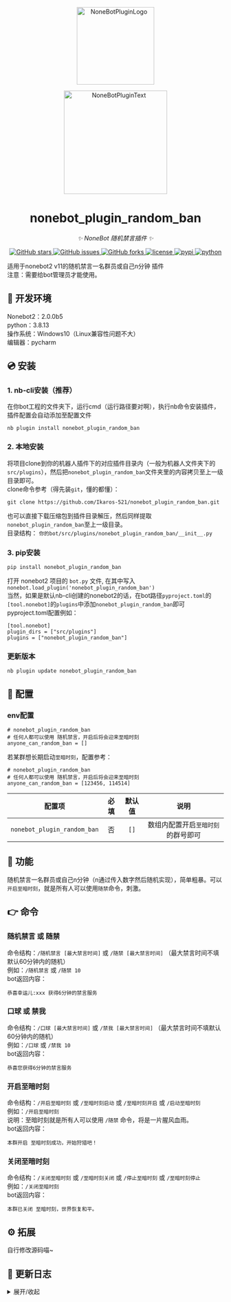 <div align="center">
  <a href="https://v2.nonebot.dev/store"><img src="https://github.com/A-kirami/nonebot-plugin-template/blob/resources/nbp_logo.png" width="180" height="180" alt="NoneBotPluginLogo"></a>
  <br>
  <p><img src="https://github.com/A-kirami/nonebot-plugin-template/blob/resources/NoneBotPlugin.svg" width="240" alt="NoneBotPluginText"></p>
</div>

<div align="center">

# nonebot_plugin_random_ban
  
_✨ NoneBot 随机禁言插件 ✨_
  
<a href="https://github.com/Ikaros-521/nonebot_plugin_random_ban/stargazers">
    <img alt="GitHub stars" src="https://img.shields.io/github/stars/Ikaros-521/nonebot_plugin_random_ban?color=%09%2300BFFF&style=flat-square">
</a>
<a href="https://github.com/Ikaros-521/nonebot_plugin_random_ban/issues">
    <img alt="GitHub issues" src="https://img.shields.io/github/issues/Ikaros-521/nonebot_plugin_random_ban?color=Emerald%20green&style=flat-square">
</a>
<a href="https://github.com/Ikaros-521/nonebot_plugin_random_ban/network">
    <img alt="GitHub forks" src="https://img.shields.io/github/forks/Ikaros-521/nonebot_plugin_random_ban?color=%2300BFFF&style=flat-square">
</a>
<a href="./LICENSE">
    <img src="https://img.shields.io/github/license/Ikaros-521/nonebot_plugin_random_ban.svg" alt="license">
</a>
<a href="https://pypi.python.org/pypi/nonebot_plugin_random_ban">
    <img src="https://img.shields.io/pypi/v/nonebot_plugin_random_ban.svg" alt="pypi">
</a>
<a href="https://www.python.org">
    <img src="https://img.shields.io/badge/python-3.8+-blue.svg" alt="python">
</a>

</div>

适用于nonebot2 v11的随机禁言一名群员或自己n分钟 插件      
注意：需要给bot管理员才能使用。  

## 🔧 开发环境
Nonebot2：2.0.0b5  
python：3.8.13  
操作系统：Windows10（Linux兼容性问题不大）  
编辑器：pycharm  

## 💿 安装

### 1. nb-cli安装（推荐）

在你bot工程的文件夹下，运行cmd（运行路径要对啊），执行nb命令安装插件，插件配置会自动添加至配置文件  
```
nb plugin install nonebot_plugin_random_ban
```

### 2. 本地安装

将项目clone到你的机器人插件下的对应插件目录内（一般为机器人文件夹下的`src/plugins`），然后把`nonebot_plugin_random_ban`文件夹里的内容拷贝至上一级目录即可。  
clone命令参考（得先装`git`，懂的都懂）：
```
git clone https://github.com/Ikaros-521/nonebot_plugin_random_ban.git
``` 
也可以直接下载压缩包到插件目录解压，然后同样提取`nonebot_plugin_random_ban`至上一级目录。  
目录结构： ```你的bot/src/plugins/nonebot_plugin_random_ban/__init__.py```  


### 3. pip安装

```
pip install nonebot_plugin_random_ban
```  
打开 nonebot2 项目的 ```bot.py``` 文件, 在其中写入  
```nonebot.load_plugin('nonebot_plugin_random_ban')```  
当然，如果是默认nb-cli创建的nonebot2的话，在bot路径```pyproject.toml```的```[tool.nonebot]```的```plugins```中添加```nonebot_plugin_random_ban```即可  
pyproject.toml配置例如：  
``` 
[tool.nonebot]
plugin_dirs = ["src/plugins"]
plugins = ["nonebot_plugin_random_ban"]
``` 

### 更新版本
```
nb plugin update nonebot_plugin_random_ban
```

## 🔧 配置

### env配置
```
# nonebot_plugin_random_ban
# 任何人都可以使用 随机禁言，开启后将会迎来至暗时刻
anyone_can_random_ban = []
```
若某群想长期启动`至暗时刻`，配置参考：  
```
# nonebot_plugin_random_ban
# 任何人都可以使用 随机禁言，开启后将会迎来至暗时刻
anyone_can_random_ban = [123456, 114514]
```
|       配置项      | 必填 | 默认值 |             说明            |
|:----------------:|:----:|:----:|:----------------------------:|
| `nonebot_plugin_random_ban` | 否 | `[]` | 数组内配置开启`至暗时刻`的群号即可 |



## 🎉 功能
随机禁言一名群员或自己n分钟（n通过传入数字然后随机实现），简单粗暴。可以`开启至暗时刻`，就是所有人可以使用`随禁`命令，刺激。    

## 👉 命令

### 随机禁言 或 随禁
命令结构：```/随机禁言 [最大禁言时间]``` 或 ```/随禁 [最大禁言时间]```  （最大禁言时间不填默认60分钟内的随机）  
例如：```/随机禁言``` 或 ```/随禁 10```  
bot返回内容：  
```
恭喜幸运儿:xxx 获得6分钟的禁言服务
```

### 口球 或 禁我
命令结构：```/口球 [最大禁言时间]``` 或 ```/禁我 [最大禁言时间]```  （最大禁言时间不填默认60分钟内的随机）  
例如：```/口球``` 或 ```/禁我 10```  
bot返回内容：  
```
恭喜您获得6分钟的禁言服务
```

### 开启至暗时刻
命令结构：```/开启至暗时刻``` 或 ```/至暗时刻启动``` 或 ```/至暗时刻开启```  或 ```/启动至暗时刻```  
例如：```/开启至暗时刻```  
说明：至暗时刻就是所有人可以使用 `/随禁` 命令，将是一片腥风血雨。  
bot返回内容：  
```
本群开启 至暗时刻成功，开始狩猎吧！
```

### 关闭至暗时刻
命令结构：```/关闭至暗时刻``` 或 ```/至暗时刻关闭``` 或 ```/停止至暗时刻```  或 ```/至暗时刻停止```  
例如：```/关闭至暗时刻```  
bot返回内容：  
```
本群已关闭 至暗时刻，世界恢复和平。
```

## ⚙ 拓展
自行修改源码喵~


## 📝 更新日志

<details>
<summary>展开/收起</summary>

### 0.0.1

- 插件初次发布  

### 0.0.2

- 补充插件元信息
- 优化文档

### 0.0.3

- 新增命令 口球 或 禁我，自己禁自己

### 0.0.4

- 优化文档

### 0.0.5

- 新增可以开启任何人都使用随机禁言的配置项

### 0.1.0

- 新增 至暗时刻，就是所有人可以使用`随禁`命令，刺激。

</details>

